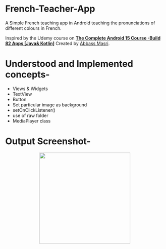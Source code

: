 # French-Teacher-App
A Simple French teaching app in Android teaching the pronunciations of different colours in French.

Inspired by the Udemy course on [**The Complete Android 15 Course -Build 82 Apps [Java& Kotlin]**](https://www.udemy.com/course/the-complete-android-10-developer-course-mastering-android/) Created by [Abbass Masri](https://www.udemy.com/user/mahmoud-masri-7/).

# Understood and Implemented concepts-
* Views & Widgets
* TextView
* Button
* Set particular image as background
* setOnClickListener()
* use of raw folder
* MediaPlayer class


# Output Screenshot-
<p align="center">
<img src="https://github.com/user-attachments/assets/3d7e2643-fd57-4a0c-b648-fc2cd5aa6180" width="288">
</p>
